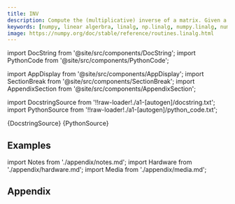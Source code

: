 ```yaml
---
title: INV
description: Compute the (multiplicative) inverse of a matrix. Given a square matrix `a`, return the matrix `ainv` satisfying ``dot(a, ainv) = dot(ainv, a) = eye(a.shape[0])``.
keywords: [numpy, linear algerbra, linalg, np.linalg, numpy.linalg, numpy.linalg.inv]
image: https://numpy.org/doc/stable/reference/routines.linalg.html
---
```


[//]: # (Custom component imports)

import DocString from '@site/src/components/DocString';
import PythonCode from '@site/src/components/PythonCode';

import AppDisplay from '@site/src/components/AppDisplay';
import SectionBreak from '@site/src/components/SectionBreak';
import AppendixSection from '@site/src/components/AppendixSection';

[//]: # (Docstring)

import DocstringSource from '!!raw-loader!./a1-[autogen]/docstring.txt';
import PythonSource from '!!raw-loader!./a1-[autogen]/python_code.txt';


<DocString>{DocstringSource}</DocString>
<PythonCode GLink='NUMPY/linalg/INV/INV.py'>{PythonSource}</PythonCode>


<SectionBreak />

    

[//]: # (Examples)

## Examples

<AppDisplay 
  GLink='NUMPY/linalg/INV'
  nodeLabel='INV'>
</AppDisplay>

<SectionBreak />

    

[//]: # (Appendix)

import Notes from './appendix/notes.md';
import Hardware from './appendix/hardware.md';
import Media from './appendix/media.md';

## Appendix

<AppendixSection index={0} folderPath='nodes/NUMPY/linalg/INV/appendix/'><Notes /></AppendixSection>
<AppendixSection index={1} folderPath='nodes/NUMPY/linalg/INV/appendix/'><Hardware /></AppendixSection>
<AppendixSection index={2} folderPath='nodes/NUMPY/linalg/INV/appendix/'><Media /></AppendixSection>



